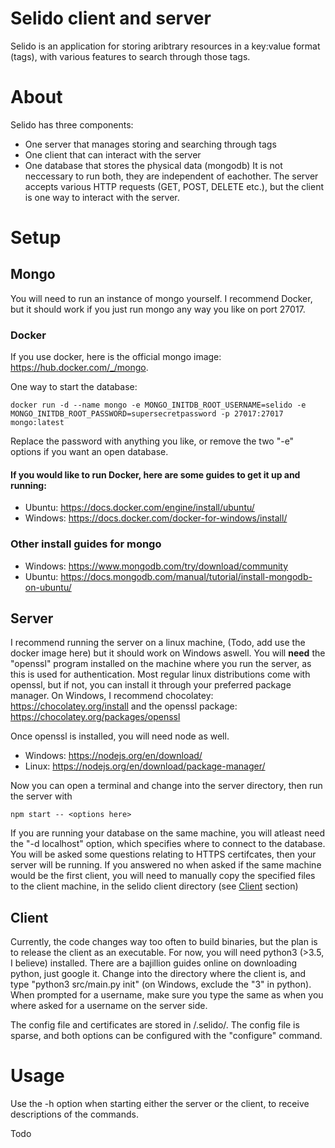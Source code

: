 # Selido client and server
Selido is an application for storing aribtrary resources in a key:value format (tags), with various features to search through those tags.
# About
Selido has three components: 
* One server that manages storing and searching through tags
* One client that can interact with the server
* One database that stores the physical data (mongodb)
It is not neccessary to run both, they are independent of eachother. The server accepts various HTTP requests (GET, POST, DELETE etc.), but the client is one way to interact with the server.

# Setup

## Mongo
You will need to run an instance of mongo yourself. I recommend Docker, but it should work if you just run mongo any way you like on port 27017.

### Docker
If you use docker, here is the official mongo image: https://hub.docker.com/_/mongo. 

One way to start the database:

```shell
docker run -d --name mongo -e MONGO_INITDB_ROOT_USERNAME=selido -e MONGO_INITDB_ROOT_PASSWORD=supersecretpassword -p 27017:27017 mongo:latest
```

Replace the password with anything you like, or remove the two "-e" options if you want an open database.


#### If you would like to run Docker, here are some guides to get it up and running:
* Ubuntu: https://docs.docker.com/engine/install/ubuntu/
* Windows: https://docs.docker.com/docker-for-windows/install/
 
### Other install guides for mongo
* Windows: https://www.mongodb.com/try/download/community
* Ubuntu: https://docs.mongodb.com/manual/tutorial/install-mongodb-on-ubuntu/

## Server
I recommend running the server on a linux machine, (Todo, add use the docker image here) but it should work on Windows aswell. You will **need** the "openssl" program installed on the machine where you run the server, as this is used for authentication. Most regular linux distributions come with openssl, but if not, you can install it through your preferred package manager. On Windows, I recommend chocolatey: https://chocolatey.org/install and the openssl package: https://chocolatey.org/packages/openssl

Once openssl is installed, you will need node as well. 
* Windows: https://nodejs.org/en/download/
* Linux: https://nodejs.org/en/download/package-manager/

Now you can open a terminal and change into the server directory, then run the server with 

```shell
npm start -- <options here>
```

If you are running your database on the same machine, you will atleast need the "-d localhost" option, which specifies where to connect to the database. You will be asked some questions relating to HTTPS certifcates, then your server will be running. If you answered no when asked if the same machine would be the first client, you will need to manually copy the specified files to the client machine, in the selido client directory (see [Client](#Client) section)

## Client
Currently, the code changes way too often to build binaries, but the plan is to release the client as an executable. For now, you will need python3 (>3.5, I believe) installed. There are a bajillion guides online on downloading python, just google it. Change into the directory where the client is, and type "python3 src/main.py init" (on Windows, exclude the "3" in python). When prompted for a username, make sure you type the same as when you where asked for a username on the server side.

The config file and certificates are stored in <home>/.selido/. The config file is sparse, and both options can be configured with the "configure" command.

# Usage

Use the -h option when starting either the server or the client, to receive descriptions of the commands.

Todo

